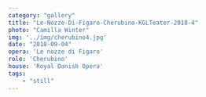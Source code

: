 ```yaml
---
category: "gallery"
title: "Le-Nozze-Di-Figaro-Cherubino-KGLTeater-2018-4"
photo: "Camilla Winter"
img: '../img/cherubino4.jpg'
date: "2018-09-04"
opera: 'Le nozze di Figaro'
role: 'Cherubino'
house: 'Royal Danish Opera'
tags:
    - "still"
---
```

